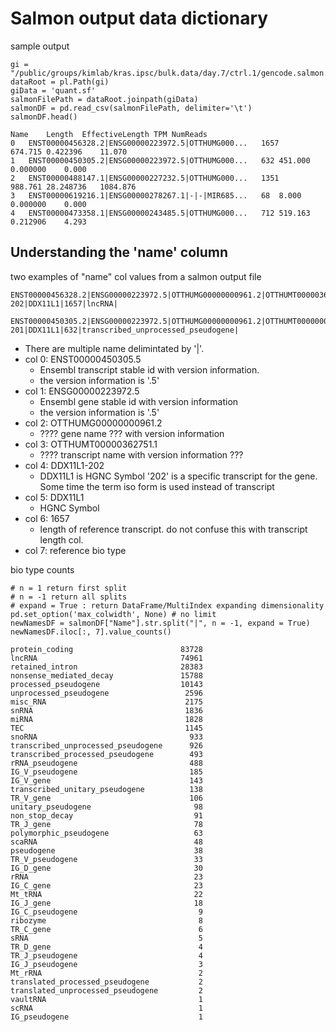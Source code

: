 # Salmon output data dictionary

sample output

```
gi = "/public/groups/kimlab/kras.ipsc/bulk.data/day.7/ctrl.1/gencode.salmon.out/"
dataRoot = pl.Path(gi)
giData = 'quant.sf'
salmonFilePath = dataRoot.joinpath(giData)
salmonDF = pd.read_csv(salmonFilePath, delimiter='\t')
salmonDF.head()
```

```
Name	Length	EffectiveLength	TPM	NumReads
0	ENST00000456328.2|ENSG00000223972.5|OTTHUMG000...	1657	674.715	0.422396	11.070
1	ENST00000450305.2|ENSG00000223972.5|OTTHUMG000...	632	451.000	0.000000	0.000
2	ENST00000488147.1|ENSG00000227232.5|OTTHUMG000...	1351	988.761	28.248736	1084.876
3	ENST00000619216.1|ENSG00000278267.1|-|-|MIR685...	68	8.000	0.000000	0.000
4	ENST00000473358.1|ENSG00000243485.5|OTTHUMG000...	712	519.163	0.212906	4.293
```

## Understanding the 'name' column
two examples of "name" col values from a salmon output file

```
ENST00000456328.2|ENSG00000223972.5|OTTHUMG00000000961.2|OTTHUMT00000362751.1|DDX11L1-202|DDX11L1|1657|lncRNA|

ENST00000450305.2|ENSG00000223972.5|OTTHUMG00000000961.2|OTTHUMT00000002844.2|DDX11L1-201|DDX11L1|632|transcribed_unprocessed_pseudogene|
```

- There are multiple name delimintated by '|'.
- col 0: ENST00000450305.5
    * Ensembl transcript stable id with version information. 
    * the version information is '.5'
- col 1: ENSG00000223972.5
    * Ensembl gene stable id with version information
    * the version information is '.5'
- col 2: OTTHUMG00000000961.2
    * ???? gene name ??? with version information
- col 3: OTTHUMT00000362751.1
    * ???? transcript name with version information ???
- col 4: DDX11L1-202
    * DDX11L1 is HGNC Symbol '202' is a specific transcript for the gene. Some time the term iso form is used instead of transcript
- col 5: DDX11L1
    * HGNC Symbol
- col 6: 1657
    * length of reference transcript. do not confuse this with transcript length col.
- col 7: reference bio type
    
bio type counts
```
# n = 1 return first split
# n = -1 return all splits
# expand = True : return DataFrame/MultiIndex expanding dimensionality
pd.set_option('max_colwidth', None) # no limit
newNamesDF = salmonDF["Name"].str.split("|", n = -1, expand = True) 
newNamesDF.iloc[:, 7].value_counts()
```
 
```
protein_coding                        83728
lncRNA                                74961
retained_intron                       28383
nonsense_mediated_decay               15788
processed_pseudogene                  10143
unprocessed_pseudogene                 2596
misc_RNA                               2175
snRNA                                  1836
miRNA                                  1828
TEC                                    1145
snoRNA                                  933
transcribed_unprocessed_pseudogene      926
transcribed_processed_pseudogene        493
rRNA_pseudogene                         488
IG_V_pseudogene                         185
IG_V_gene                               143
transcribed_unitary_pseudogene          138
TR_V_gene                               106
unitary_pseudogene                       98
non_stop_decay                           91
TR_J_gene                                78
polymorphic_pseudogene                   63
scaRNA                                   48
pseudogene                               38
TR_V_pseudogene                          33
IG_D_gene                                30
rRNA                                     23
IG_C_gene                                23
Mt_tRNA                                  22
IG_J_gene                                18
IG_C_pseudogene                           9
ribozyme                                  8
TR_C_gene                                 6
sRNA                                      5
TR_D_gene                                 4
TR_J_pseudogene                           4
IG_J_pseudogene                           3
Mt_rRNA                                   2
translated_processed_pseudogene           2
translated_unprocessed_pseudogene         2
vaultRNA                                  1
scRNA                                     1
IG_pseudogene                             1
```
